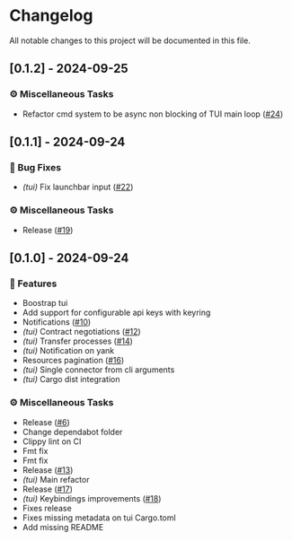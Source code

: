 # Changelog

All notable changes to this project will be documented in this file.

## [0.1.2] - 2024-09-25

### ⚙️ Miscellaneous Tasks

- Refactor cmd system to be async non blocking of TUI main loop ([#24](https://github.com/wolf4ood/edc-rs/pull/24))

<!-- generated by git-cliff -->
## [0.1.1] - 2024-09-24

### 🐛 Bug Fixes

- *(tui)* Fix launchbar input ([#22](https://github.com/wolf4ood/edc-rs/pull/22))

### ⚙️ Miscellaneous Tasks

- Release ([#19](https://github.com/wolf4ood/edc-rs/pull/19))

<!-- generated by git-cliff -->
## [0.1.0] - 2024-09-24

### 🚀 Features

- Boostrap tui
- Add support for configurable api keys with keyring
- Notifications ([#10](https://github.com/wolf4ood/edc-rs/pull/10))
- *(tui)* Contract negotiations ([#12](https://github.com/wolf4ood/edc-rs/pull/12))
- *(tui)* Transfer processes ([#14](https://github.com/wolf4ood/edc-rs/pull/14))
- *(tui)* Notification on yank
- Resources pagination ([#16](https://github.com/wolf4ood/edc-rs/pull/16))
- *(tui)* Single connector from cli arguments
- *(tui)* Cargo dist integration

### ⚙️ Miscellaneous Tasks

- Release ([#6](https://github.com/wolf4ood/edc-rs/pull/6))
- Change dependabot folder
- Clippy lint on CI
- Fmt fix
- Fmt fix
- Release ([#13](https://github.com/wolf4ood/edc-rs/pull/13))
- *(tui)* Main refactor
- Release ([#17](https://github.com/wolf4ood/edc-rs/pull/17))
- *(tui)* Keybindings improvements ([#18](https://github.com/wolf4ood/edc-rs/pull/18))
- Fixes release
- Fixes missing metadata on tui Cargo.toml
- Add missing README

<!-- generated by git-cliff -->
